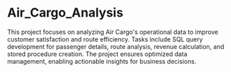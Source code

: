 # Air_Cargo_Analysis
This project focuses on analyzing Air Cargo's operational data to improve customer satisfaction and route efficiency. Tasks include SQL query development for passenger details, route analysis, revenue calculation, and stored procedure creation. The project ensures optimized data management, enabling actionable insights for business decisions.

